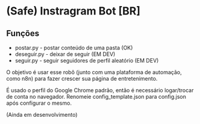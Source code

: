 # (Safe) Instragram Bot [BR]

## Funções
- postar.py - postar conteúdo de uma pasta (OK)
- deseguir.py - deixar de seguir (EM DEV)
- seguir.py - seguir seguidores de perfil aleatório (EM DEV)

O objetivo é usar esse robô (junto com uma plataforma de automação, como n8n) para fazer crescer sua página de entretenimento.

É usado o perfil do Google Chrome padrão, então é necessário logar/trocar de conta no navegador.
Renomeie config_template.json para config.json após configurar o mesmo.

(Ainda em desenvolvimento)